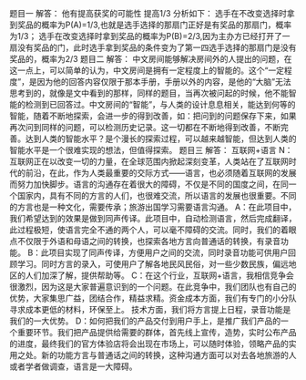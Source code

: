 题目一
解答：
他有提高获奖的可能性
提高1/3
分析如下：
选手在不改变选择时拿到奖品的概率为P(A)=1/3,也就是选手选择的那扇门正好是有奖品的那扇门，概率为1/3；
选手在改变选择时拿到奖品的概率为P(B)=2/3,因为主办方已经打开了一扇没有奖品的门，此时选手拿到奖品的条件变为了第一四选手选择的那扇门是没有奖品的，概率为2/3
题目二
解答：
中文房间能够解决房间外的人提出的问题，在这一点上，可以简单的认为，中文房间是拥有一定程度上的智能的。这个“一定程度”，是因为他的回答内容仅限于那本手册，手册以外的内容，是他的“大脑”无法思考到的，就像是文中看到的那样，同样的题目，当再次被问起的时候，他不能智能的检测到已回答过。中文房间的“智能”，与人类的设计息息相关，能达到何等的智能，随着不断地探索，会进一步的得到改善，如：把问到的问题保存下来，如果再次问到同样的问题，可以检测历史记录。这一切都在不断地得到改善，不断完善。达到人类的智能水平？是个漫长的探索过程，可以越来越智能，但达到人类的智能水平是一个很难实现的想法，但值得探索。
题目三
解答：
互联网+语言
N：互联网正在以改变一切的力量，在全球范围内掀起深刻变革，人类站在了互联网时代的前沿，在此，作为人类最重要的交际方式——语言，也必须随着互联网的发展而努力加快脚步。语言的沟通存在着很大的障碍，不仅是不同的国度之间，在同一个国家内，具有不同的方言的人们，也很难交流，所以语言的发展也很重要。不同的方言也是一种文化，需要传承；旅游出国学习需要语言沟通。
A：在此项目中，我们希望达到的效果是做到同声传译。此项目中，自动检测语言，然后完成翻译，此过程极短，使语言完全不通的两个人，可以毫不障碍的交流。同时，我们的着眼点不仅限于外语和母语之间的转换，也探索各地方言向普通话的转换，有录音功能。
B：此项目实现了同声传译，方便用户之间的交流，同时录音功能可供用户回顾学习。同时方言的录入，可使用户了解各地民风民俗，对一些少数民族，偏远地区的人们加深了解，提供帮助等。
C：在这个行业，互联网+语言，我相信竞争会很激烈，因为这是大家普遍意识到的一个问题。在此竞争中，我们团队也有自己的优势，大家集思广益，团结合作，精益求精。资金成本方面，我们有专门的小分队寻求成本更低的材料，环保至上。
技术方面，我们将方言提上日程，录音功能是我们的一大优势。
D：如何把我们的产品交付到用户手上，是推广我们产品的一个重要环节。我们把产品提供给需要的群体，首先线上宣传，造势，实时公布产品的进度，最终我们的官方体验店将会出现在市场上，可以随时体验，领略产品的实用之处。新的功能方言与普通话之间的转换，这种沟通方面可以对去各地旅游的人或者学者做调查，语言是一大障碍。
